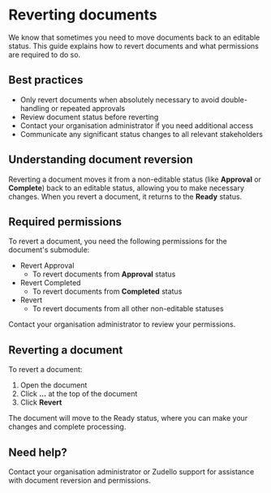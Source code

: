 # Reverting documents

We know that sometimes you need to move documents back to an editable status. This guide explains how to revert documents and what permissions are required to do so.

## Best practices

- Only revert documents when absolutely necessary to avoid double-handling or repeated approvals
- Review document status before reverting
- Contact your organisation administrator if you need additional access
- Communicate any significant status changes to all relevant stakeholders

## Understanding document reversion

Reverting a document moves it from a non-editable status (like **Approval** or **Complete**) back to an editable status, allowing you to make necessary changes. When you revert a document, it returns to the **Ready** status.

## Required permissions

To revert a document, you need the following permissions for the document's submodule:

- Revert Approval
	- To revert documents from **Approval** status
- Revert Completed
	- To revert documents from **Completed** status
- Revert
	- To revert documents from all other non-editable statuses

Contact your organisation administrator to review your permissions.

## Reverting a document

To revert a document:

1. Open the document
2. Click **...** at the top of the document
3. Click **Revert**

The document will move to the Ready status, where you can make your changes and complete processing. 

## Need help?

Contact your organisation administrator or Zudello support for assistance with document reversion and permissions.